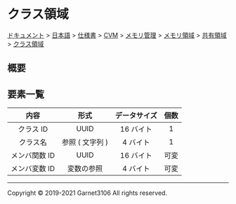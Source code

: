 # クラス領域

[ドキュメント](../../../../../../../index.md) > [日本語](../../../../../../index.md) > [仕様書](../../../../../index.md) > [CVM](../../../../index.md) > [メモリ管理](../../../index.md) > [メモリ領域](../../index.md) > [共有領域](../index.md) > [クラス領域](./index.md)

## 概要

## 要素一覧

|内容|形式|データサイズ|個数|
|:-:|:-:|:-:|:-:|
|クラス ID|UUID|16 バイト|1|
|クラス名|参照 ( 文字列 )|4 バイト|1|
|メンバ関数 ID|UUID|16 バイト|可変|
|メンバ変数 ID|変数の参照|4 バイト|可変|

---

Copyright © 2019-2021 Garnet3106 All rights reserved.
